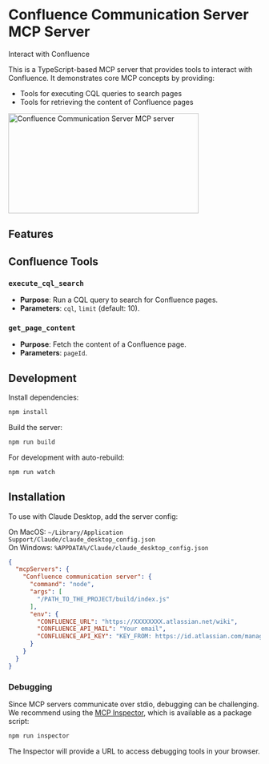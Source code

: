 # Confluence Communication Server MCP Server

Interact with Confluence

This is a TypeScript-based MCP server that provides tools to interact with Confluence. It demonstrates core MCP concepts by providing:

- Tools for executing CQL queries to search pages
- Tools for retrieving the content of Confluence pages

<a href="https://glama.ai/mcp/servers/850t5hxya0">
  <img width="380" height="200" src="https://glama.ai/mcp/servers/850t5hxya0/badge" alt="Confluence Communication Server MCP server" />
</a>

## Features

## Confluence Tools

### `execute_cql_search`
- **Purpose**: Run a CQL query to search for Confluence pages.
- **Parameters**: `cql`, `limit` (default: 10).

### `get_page_content`
- **Purpose**: Fetch the content of a Confluence page.
- **Parameters**: `pageId`.

## Development

Install dependencies:
```bash
npm install
```

Build the server:
```bash
npm run build
```

For development with auto-rebuild:
```bash
npm run watch
```

## Installation

To use with Claude Desktop, add the server config:

On MacOS: `~/Library/Application Support/Claude/claude_desktop_config.json`  
On Windows: `%APPDATA%/Claude/claude_desktop_config.json`

```json
{
  "mcpServers": {
    "Confluence communication server": {
      "command": "node",
      "args": [
        "/PATH_TO_THE_PROJECT/build/index.js"
      ],
      "env": {
        "CONFLUENCE_URL": "https://XXXXXXXX.atlassian.net/wiki",
        "CONFLUENCE_API_MAIL": "Your email",
        "CONFLUENCE_API_KEY": "KEY_FROM: https://id.atlassian.com/manage-profile/security/api-tokens"
      }
    }
  }
}
```

### Debugging

Since MCP servers communicate over stdio, debugging can be challenging. We recommend using the [MCP Inspector](https://github.com/modelcontextprotocol/inspector), which is available as a package script:

```bash
npm run inspector
```

The Inspector will provide a URL to access debugging tools in your browser.